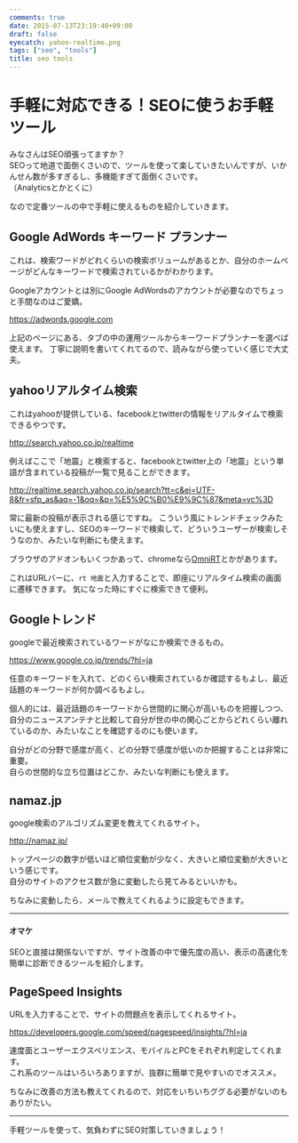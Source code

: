 ```yaml
---
comments: true
date: 2015-07-13T23:19:40+09:00
draft: false
eyecatch: yahoo-realtime.png
tags: ["seo", "tools"]
title: seo tools
---
```


手軽に対応できる！SEOに使うお手軽ツール
========

みなさんはSEO頑張ってますか？  
SEOって地道で面倒くさいので、ツールを使って楽していきたいんですが、いかんせん数が多すぎるし、多機能すぎて面倒くさいです。  
（Analyticsとかとくに）

なので定番ツールの中で手軽に使えるものを紹介していきます。

## Google AdWords キーワード プランナー

これは、検索ワードがどれくらいの検索ボリュームがあるとか、自分のホームページがどんなキーワードで検索されているかがわかります。

Googleアカウントとは別にGoogle AdWordsのアカウントが必要なのでちょっと手間なのはご愛嬌。  

https://adwords.google.com

上記のページにある、タブの中の運用ツールからキーワードプランナーを選べば使えます。
丁寧に説明を書いてくれてるので、読みながら使っていく感じで大丈夫。

## yahooリアルタイム検索

これはyahooが提供している、facebookとtwitterの情報をリアルタイムで検索できるやつです。  

http://search.yahoo.co.jp/realtime

例えばここで「地震」と検索すると、facebookとtwitter上の「地震」という単語が含まれている投稿が一覧で見ることができます。  

http://realtime.search.yahoo.co.jp/search?tt=c&ei=UTF-8&fr=sfp_as&aq=-1&oq=&p=%E5%9C%B0%E9%9C%87&meta=vc%3D

常に最新の投稿が表示される感じですね。
こういう風にトレンドチェックみたいにも使えますし、SEOのキーワードで検索して、どういうユーザーが検索しそうなのか、みたいな判断にも使えます。

ブラウザのアドオンもいくつかあって、chromeなら[OmniRT](https://chrome.google.com/webstore/detail/omnirt-%E3%82%A2%E3%83%89%E3%83%AC%E3%82%B9%E3%83%90%E3%83%BC%E3%81%8B%E3%82%89%E3%83%AA%E3%82%A2%E3%83%AB%E3%82%BF%E3%82%A4%E3%83%A0%E6%A4%9C%E7%B4%A2/hdjanjddafhdndfobjjobgibifllgoaf?hl=ja 'OmniRT')とかがあります。

これはURLバーに、`rt 地震`と入力することで、即座にリアルタイム検索の画面に遷移できます。
気になった時にすぐに検索できて便利。

## Googleトレンド

googleで最近検索されているワードがなにか検索できるもの。

https://www.google.co.jp/trends/?hl=ja

任意のキーワードを入れて、どのくらい検索されているか確認するもよし、最近話題のキーワードが何か調べるもよし。

個人的には、最近話題のキーワードから世間的に関心が高いものを把握しつつ、自分のニュースアンテナと比較して自分が世の中の関心ごとからどれくらい離れているのか、みたいなことを確認するのにも使います。

自分がどの分野で感度が高く、どの分野で感度が低いのか把握することは非常に重要。  
自らの世間的な立ち位置はどこか、みたいな判断にも使えます。

## namaz.jp

google検索のアルゴリズム変更を教えてくれるサイト。

http://namaz.jp/

トップページの数字が低いほど順位変動が少なく、大きいと順位変動が大きいという感じです。  
自分のサイトのアクセス数が急に変動したら見てみるといいかも。

ちなみに変動したら、メールで教えてくれるように設定もできます。

-----------------------
#### オマケ
SEOと直接は関係ないですが、サイト改善の中で優先度の高い、表示の高速化を簡単に診断できるツールを紹介します。

## PageSpeed Insights

URLを入力することで、サイトの問題点を表示してくれるサイト。

https://developers.google.com/speed/pagespeed/insights/?hl=ja

速度面とユーザーエクスペリエンス、モバイルとPCをそれぞれ判定してくれます。  
これ系のツールはいろいろありますが、抜群に簡単で見やすいのでオススメ。

ちなみに改善の方法も教えてくれるので、対応をいちいちググる必要がないのもありがたい。  

------

手軽ツールを使って、気負わずにSEO対策していきましょう！
